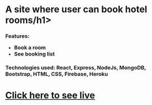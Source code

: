 <h1>A site where user can book hotel rooms/h1>
<h3>
  Features:
  <ul>
    <li>Book a room</li>
    <li>See booking list</li>
  </ul>
</h3>
<h3>Technologies used: React, Express, NodeJs, MongoDB, Bootstrap, HTML, CSS, Firebase, Heroku</h3>
<h1><a href="https://burj-al-arab-4e76e.web.app/" target="_blank">Click here to see live</a></h1>
